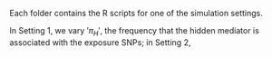 

Each folder contains the R scripts for one of the simulation settings.

In Setting 1, we vary $'\pi_H'$, the frequency that the hidden mediator is associated with the exposure SNPs; in Setting 2,
